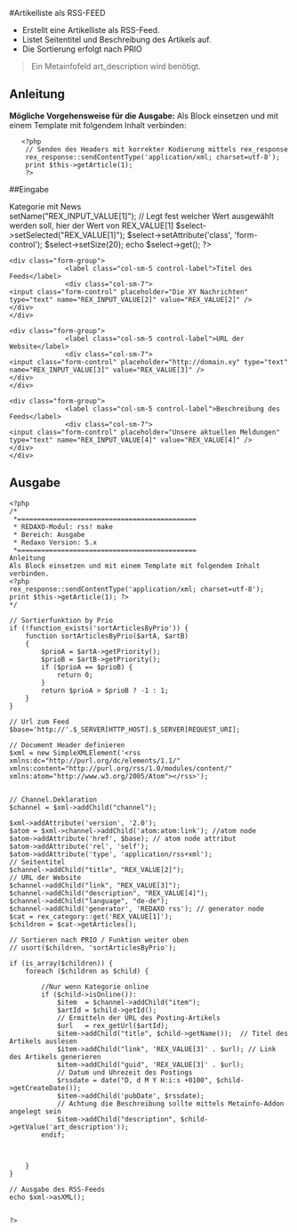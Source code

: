 #Artikelliste als RSS-FEED

- Erstellt eine Artikelliste als RSS-Feed. 
- Listet Seitentitel und Beschreibung des Artikels auf. 
- Die Sortierung erfolgt nach PRIO

> Ein Metainfofeld art_description wird benötigt. 

## Anleitung
**Mögliche Vorgehensweise für die Ausgabe:** 
Als Block einsetzen und mit einem Template mit folgendem Inhalt verbinden:
       
       <?php 
        // Senden des Headers mit korrekter Kodierung mittels rex_response
        rex_response::sendContentType('application/xml; charset=utf-8');
        print $this->getArticle(1); 
        ?>

##Eingabe
    <div class="form-group">
                  <label class="col-sm-5 control-label">Kategorie mit News</label>
                  <div class="col-sm-7">
      <?php 
      // Bereitstellen einer Kategorieauswahl
      // Siehe http://www.redaxo.org/docs/master/class-rex_category_select.html
      $select = new rex_category_select($ignore_offlines = false, $clang = false,  $check_perms = true, $add_homepage = false); 
      $select->setName("REX_INPUT_VALUE[1]"); 
      // Legt fest welcher Wert ausgewählt werden soll, hier der Wert von REX_VALUE[1]
      $select->setSelected("REX_VALUE[1]"); 
      $select->setAttribute('class', 'form-control');
      $select->setSize(20); 
      echo $select->get(); 
    ?>
    </div>
    </div>

    <div class="form-group">
                  <label class="col-sm-5 control-label">Titel des Feeds</label>
                  <div class="col-sm-7">
    <input class="form-control" placeholder="Die XY Nachrichten" type="text" name="REX_INPUT_VALUE[2]" value="REX_VALUE[2]" />
    </div>
    </div>

    <div class="form-group">
                  <label class="col-sm-5 control-label">URL der Website</label>
                  <div class="col-sm-7">
    <input class="form-control" placeholder="http://domain.xy" type="text" name="REX_INPUT_VALUE[3]" value="REX_VALUE[3]" />
    </div>
    </div>

    <div class="form-group">
                  <label class="col-sm-5 control-label">Beschreibung des Feeds</label>
                  <div class="col-sm-7">
    <input class="form-control" placeholder="Unsere aktuellen Meldungen" type="text" name="REX_INPUT_VALUE[4]" value="REX_VALUE[4]" />
    </div>
    </div>

## Ausgabe
    <?php
    /*
     *=============================================
     * REDAXO-Modul: rss! make 
     * Bereich: Ausgabe
     * Redaxo Version: 5.x
     *=============================================
    Anleitung
    Als Block einsetzen und mit einem Template mit folgendem Inhalt verbinden. 
    <?php 
    rex_response::sendContentType('application/xml; charset=utf-8');
    print $this->getArticle(1); ?>
    */

    // Sortierfunktion by Prio
    if (!function_exists('sortArticlesByPrio')) {
        function sortArticlesByPrio($artA, $artB)
        {
            $prioA = $artA->getPriority();
            $prioB = $artB->getPriority();
            if ($prioA == $prioB) {
                return 0;
            }
            return $prioA > $prioB ? -1 : 1;
        }
    }

    // Url zum Feed
    $base='http://'.$_SERVER[HTTP_HOST].$_SERVER[REQUEST_URI]; 

    // Document Header definieren
    $xml = new SimpleXMLElement('<rss xmlns:dc="http://purl.org/dc/elements/1.1/" xmlns:content="http://purl.org/rss/1.0/modules/content/" xmlns:atom="http://www.w3.org/2005/Atom"></rss>');


    // Channel.Deklaration 
    $channel = $xml->addChild("channel");

    $xml->addAttribute('version', '2.0'); 
    $atom = $xml->channel->addChild('atom:atom:link'); //atom node
    $atom->addAttribute('href', $base); // atom node attribut
    $atom->addAttribute('rel', 'self');
    $atom->addAttribute('type', 'application/rss+xml');
    // Seitentitel
    $channel->addChild("title", "REX_VALUE[2]");
    // URL der Website
    $channel->addChild("link", "REX_VALUE[3]");
    $channel->addChild("description", "REX_VALUE[4]");
    $channel->addChild("language", "de-de");
    $channel->addChild('generator', 'REDAXO rss'); // generator node
    $cat = rex_category::get('REX_VALUE[1]');
    $children = $cat->getArticles();

    // Sortieren nach PRIO / Funktion weiter oben
    // usort($children, 'sortArticlesByPrio');

    if (is_array($children)) {
        foreach ($children as $child) {

            //Nur wenn Kategorie online
            if ($child->isOnline()):
                $item  = $channel->addChild("item");
                $artId = $child->getId();
                // Ermitteln der URL des Posting-Artikels
                $url   = rex_getUrl($artId);
                $item->addChild("title", $child->getName());  // Titel des Artikels auslesen
                $item->addChild("link", 'REX_VALUE[3]' . $url); // Link des Artikels generieren
                $item->addChild("guid", 'REX_VALUE[3]' . $url);
                // Datum und Uhrezeit des Postings
                $rssdate = date("D, d M Y H:i:s +0100", $child->getCreateDate());
                $item->addChild('pubDate', $rssdate);
                // Achtung die Beschreibung sollte mittels Metainfo-Addon angelegt sein           
                $item->addChild("description", $child->getValue('art_description'));
            endif;



        }
    }

    // Ausgabe des RSS-Feeds
    echo $xml->asXML();


    ?>
